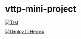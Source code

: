 # vttp-mini-project

[![Test](https://github.com/ohyhao/vttp-mini-project/actions/workflows/test.yaml/badge.svg?branch=v1.5)](https://github.com/ohyhao/vttp-mini-project/actions/workflows/test.yaml)

[![Deploy to Heroku](https://github.com/ohyhao/vttp-mini-project/actions/workflows/deploy.yaml/badge.svg)](https://github.com/ohyhao/vttp-mini-project/actions/workflows/deploy.yaml)
